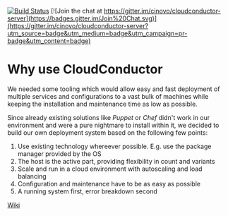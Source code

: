 [![Build Status](https://travis-ci.org/cinovo/cloudconductor-server.png?branch=master)](https://travis-ci.org/cinovo/cloudconductor-server)
[![Join the chat at https://gitter.im/cinovo/cloudconductor-server](https://badges.gitter.im/Join%20Chat.svg)](https://gitter.im/cinovo/cloudconductor-server?utm_source=badge&utm_medium=badge&utm_campaign=pr-badge&utm_content=badge)

# Why use CloudConductor
We needed some tooling which would allow easy and fast deployment of multiple services and configurations to a vast bulk of machines while keeping the installation and maintenance time as low as possible.

Since already existing solutions like *Puppet* or *Chef* didn't work in our environment and were a pure nightmare to install within it, we decided to build our own deployment system based on the following few points:

1. Use existing technology whereever possible. E.g. use the package manager provided by the OS
2. The host is the active part, providing flexibility in count and variants
3. Scale and run in a cloud environment with autoscaling and load balancing
4. Configuration and maintenance have to be as easy as possible
5. A running system first, error breakdown second

[Wiki](https://github.com/cinovo/cloudconductor-server/wiki)
